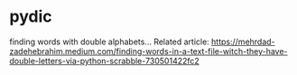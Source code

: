 # pydic
finding words with double alphabets...
Related article: https://mehrdad-zadehebrahim.medium.com/finding-words-in-a-text-file-witch-they-have-double-letters-via-python-scrabble-730501422fc2
